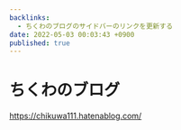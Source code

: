 ```yaml
---
backlinks:
  - ちくわのブログのサイドバーのリンクを更新する
date: 2022-05-03 00:03:43 +0900
published: true
---
```


# ちくわのブログ

https://chikuwa111.hatenablog.com/
